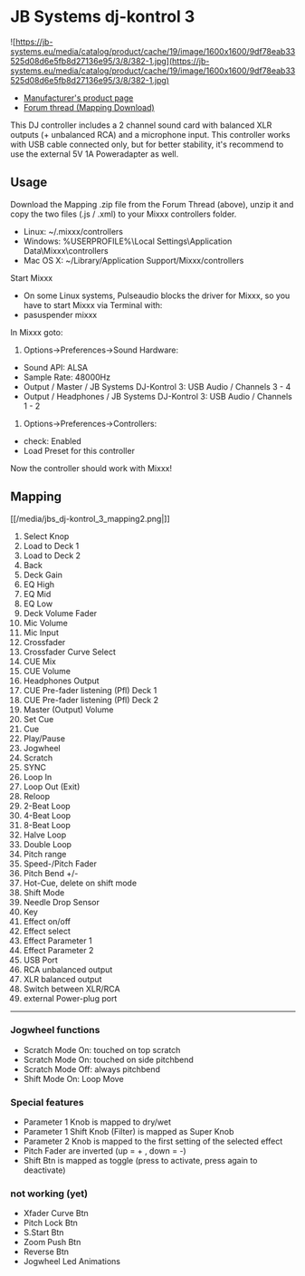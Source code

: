 # JB Systems dj-kontrol 3

![https://jb-systems.eu/media/catalog/product/cache/19/image/1600x1600/9df78eab33525d08d6e5fb8d27136e95/3/8/382-1.jpg](https://jb-systems.eu/media/catalog/product/cache/19/image/1600x1600/9df78eab33525d08d6e5fb8d27136e95/3/8/382-1.jpg)

  - [Manufacturer's product page](https://jb-systems.eu/de/dj-kontrol-3)
  - [Forum thread (Mapping
    Download)](https://www.mixxx.org/forums/viewtopic.php?f=7&t=9281)

This DJ controller includes a 2 channel sound card with balanced XLR
outputs (+ unbalanced RCA) and a microphone input. This controller works
with USB cable connected only, but for better stability, it's recommend
to use the external 5V 1A Poweradapter as well.

## Usage

Download the Mapping .zip file from the Forum Thread (above), unzip it
and copy the two files (.js / .xml) to your Mixxx controllers folder.

  - Linux: \~/.mixxx/controllers
  - Windows: %USERPROFILE%\\Local Settings\\Application
    Data\\Mixxx\\controllers
  - Mac OS X: \~/Library/Application Support/Mixxx/controllers

Start Mixxx

  - On some Linux systems, Pulseaudio blocks the driver for Mixxx, so
    you have to start Mixxx via Terminal with:
  - pasuspender mixxx

In Mixxx goto:

1.  Options-\>Preferences-\>Sound Hardware:

<!-- end list -->

  - Sound API: ALSA
  - Sample Rate: 48000Hz
  - Output / Master / JB Systems DJ-Kontrol 3: USB Audio / Channels 3 -
    4
  - Output / Headphones / JB Systems DJ-Kontrol 3: USB Audio / Channels
    1 - 2

<!-- end list -->

1.  Options-\>Preferences-\>Controllers:

<!-- end list -->

  - check: Enabled
  - Load Preset for this controller

Now the controller should work with Mixxx\!

## Mapping

[[/media/jbs_dj-kontrol_3_mapping2.png|]]

1.  Select Knop
2.  Load to Deck 1
3.  Load to Deck 2
4.  Back 
5.  Deck Gain
6.  EQ High
7.  EQ Mid
8.  EQ Low
9.  Deck Volume Fader
10. Mic Volume
11. Mic Input
12. Crossfader
13. Crossfader Curve Select
14. CUE Mix
15. CUE Volume
16. Headphones Output
17. CUE Pre-fader listening (Pfl) Deck 1
18. CUE Pre-fader listening (Pfl) Deck 2
19. Master (Output) Volume
20. Set Cue
21. Cue
22. Play/Pause
23. Jogwheel
24. Scratch
25. SYNC
26. Loop In
27. Loop Out (Exit)
28. Reloop
29. 2-Beat Loop
30. 4-Beat Loop
31. 8-Beat Loop
32. Halve Loop
33. Double Loop
34. Pitch range
35. Speed-/Pitch Fader
36. Pitch Bend +/-
37. Hot-Cue, delete on shift mode
38. Shift Mode
39. Needle Drop Sensor
40. Key
41. Effect on/off
42. Effect select
43. Effect Parameter 1
44. Effect Parameter 2
45. USB Port
46. RCA unbalanced output
47. XLR balanced output
48. Switch between XLR/RCA
49. external Power-plug port

-----

### Jogwheel functions

  - Scratch Mode On: touched on top scratch
  - Scratch Mode On: touched on side pitchbend
  - Scratch Mode Off: always pitchbend
  - Shift Mode On: Loop Move

### Special features

  - Parameter 1 Knob is mapped to dry/wet
  - Parameter 1 Shift Knob (Filter) is mapped as Super Knob
  - Parameter 2 Knob is mapped to the first setting of the selected
    effect
  - Pitch Fader are inverted (up = + , down = -)
  - Shift Btn is mapped as toggle (press to activate, press again to
    deactivate)

### not working (yet)

  - Xfader Curve Btn
  - Pitch Lock Btn
  - S.Start Btn
  - Zoom Push Btn
  - Reverse Btn
  - Jogwheel Led Animations
